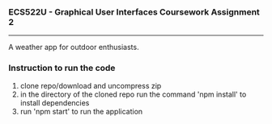 ### ECS522U - Graphical User Interfaces Coursework Assignment 2
---
A weather app for outdoor enthusiasts.


### Instruction to run the code
1. clone repo/download and uncompress zip
2. in the directory of the cloned repo run the command 'npm install' to install dependencies
3. run 'npm start' to run the application
